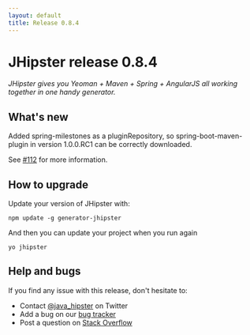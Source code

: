 ```yaml
---
layout: default
title: Release 0.8.4
---
```


JHipster release 0.8.4
==================

*JHipster gives you Yeoman + Maven + Spring + AngularJS all working together in one handy generator.*

What's new
----------

Added spring-milestones as a pluginRepository, so spring-boot-maven-plugin in version 1.0.0.RC1 can be correctly downloaded.

See [#112](https://github.com/bpmlabs/generator-jhipster/pull/112) for more information.

How to upgrade
------------

Update your version of JHipster with:

```
npm update -g generator-jhipster
```

And then you can update your project when you run again

```
yo jhipster
```

Help and bugs
--------------

If you find any issue with this release, don't hesitate to:

- Contact [@java_hipster](https://twitter.com/java_hipster) on Twitter
- Add a bug on our [bug tracker](https://github.com/bpmlabs/generator-jhipster/issues?state=open)
- Post a question on [Stack Overflow](http://stackoverflow.com/tags/bpmlabs/info)

